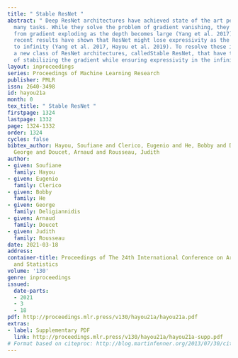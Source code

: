 ```yaml
---
title: " Stable ResNet "
abstract: " Deep ResNet architectures have achieved state of the art performance on
  many tasks. While they solve the problem of gradient vanishing, they might suffer
  from gradient exploding as the depth becomes large (Yang et al. 2017). Moreover,
  recent results have shown that ResNet might lose expressivity as the depth goes
  to infinity (Yang et al. 2017, Hayou et al. 2019). To resolve these issues, we introduce
  a new class of ResNet architectures, calledStable ResNet, that have the property
  of stabilizing the gradient while ensuring expressivity in the infinite depth limit. "
layout: inproceedings
series: Proceedings of Machine Learning Research
publisher: PMLR
issn: 2640-3498
id: hayou21a
month: 0
tex_title: " Stable ResNet "
firstpage: 1324
lastpage: 1332
page: 1324-1332
order: 1324
cycles: false
bibtex_author: Hayou, Soufiane and Clerico, Eugenio and He, Bobby and Deligiannidis,
  George and Doucet, Arnaud and Rousseau, Judith
author:
- given: Soufiane
  family: Hayou
- given: Eugenio
  family: Clerico
- given: Bobby
  family: He
- given: George
  family: Deligiannidis
- given: Arnaud
  family: Doucet
- given: Judith
  family: Rousseau
date: 2021-03-18
address:
container-title: Proceedings of The 24th International Conference on Artificial Intelligence
  and Statistics
volume: '130'
genre: inproceedings
issued:
  date-parts:
  - 2021
  - 3
  - 18
pdf: http://proceedings.mlr.press/v130/hayou21a/hayou21a.pdf
extras:
- label: Supplementary PDF
  link: http://proceedings.mlr.press/v130/hayou21a/hayou21a-supp.pdf
# Format based on citeproc: http://blog.martinfenner.org/2013/07/30/citeproc-yaml-for-bibliographies/
---
```

